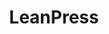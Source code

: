 ---
title: LeanPress
github_link: https://github.com/tlvince/leanpress
demo_preview: https://leanpress.herokuapp.com
demo_screenshot: 
description: Minimal, single column, responsive
---
